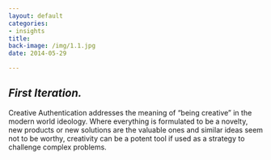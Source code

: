 ```yaml
---
layout: default
categories:
- insights
title: 
back-image: /img/1.1.jpg
date: 2014-05-29

---
```


<h2 class="col-md-12 vcenter"> <em>First Iteration.</em> </h2>

<p class=" col-md-8 col-md-offset-2 vcenter">Creative Authentication addresses the meaning of “being creative” in the modern world ideology. Where everything is formulated to be a novelty, new products or new solutions are the valuable ones and similar ideas seem not to be worthy, creativity can be a potent tool if used as a strategy to challenge complex problems.</p>
